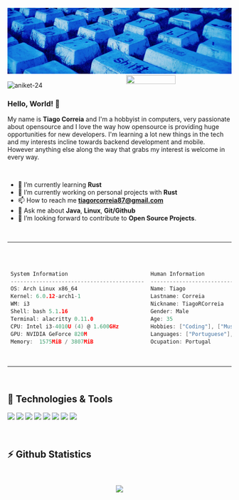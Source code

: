 [![Header](https://github.com/TiagoRCorreia/TiagoRCorreia/blob/dea1c035750c12411f5b3d0942d89f69fa061959/blueKeyboard.jpg "Header")](https://some-url.dev/)
<img src="https://imgur.com/Z9n1y5S.gif" height=47% width=47% align="right">
<p align="left"> <img src="https://komarev.com/ghpvc/?username=TiagoRCorreia&label=Profile%20views&color=0e75b6&style=flat" alt="aniket-24" />  

### Hello, World! 👋
My name is **Tiago Correia** and I'm a hobbyist in computers, very passionate about opensource and I love the way how opensource is providing huge opportunities for new developers. I'm learning a lot new things in the tech and my interests incline towards backend development and mobile. However anything else along the way that grabs my interest is welcome in every way. 
  
 <br>

- 🌱 I’m currently learning **Rust** 
- 🔭 I’m currently working on personal projects with **Rust** 
- 📫 How to reach me **tiagorcorreia87@gmail.com** 
- 💬 Ask me about **Java**, **Linux**, **Git/Github**
- 👯 I’m looking forward to contribute to **Open Source Projects**.
  
<br>
  
<table align="center">
<td>
<pre>  

```go
System Information
------------------------------------------
OS: Arch Linux x86_64
Kernel: 6.0.12-arch1-1
WM: i3
Shell: bash 5.1.16
Terminal: alacritty 0.11.0
CPU: Intel i3-4010U (4) @ 1.600GHz
GPU: NVIDIA GeForce 820M
Memory:  1575MiB / 3807MiB
```  
</pre>  
</td>
<td>
<pre>  

```go
Human Information
------------------------------------------
Name: Tiago
Lastname: Correia
Nickname: TiagoRCorreia
Gender: Male
Age: 35
Hobbies: ["Coding"], ["Music"]
Languages: ["Portuguese"], ["English US"]
Ocupation: Portugal
```  
</pre>  
</td> 
</table> 
<br>

## 🔧 Technologies & Tools 
![](https://img.shields.io/badge/Arch_Linux-1793D1?style=flat&logo=arch-linux&logoColor=white)
![](https://img.shields.io/badge/Java-1793D1?style=flat&logo=java&logoColor=white)
![](https://img.shields.io/badge/MySql-1793D1?style=flat&logo=mysql&logoColor=white)
![](https://img.shields.io/badge/Intellij-1793D1?style=flat&logo=intellij-idea&logoColor=white)
![](https://img.shields.io/badge/HTML-1793D1?style=flat&logo=html5&logoColor=white)
![](https://img.shields.io/badge/CSS-1793D1?style=flat&logo=css3&logoColor=white)
![](https://img.shields.io/badge/JAVASCRIPT-1793D1?style=flat&logo=javascript&logoColor=white)
![](https://img.shields.io/badge/Docker-1793D1?style=flat&logo=docker&logoColor=white)

 <br> 
 
## :zap: Github Statistics 
<br>  
<p align="center">
   <img  width="48%" src="https://github-readme-streak-stats.herokuapp.com/?user=TiagoRCorreia&theme=tokyonight" />
</p>
